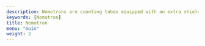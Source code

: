 ```yaml
---
description: Nomotrons are counting tubes equipped with an extra shield that restricts visibility to the stable cathode positions. These stable positions are typically labeled with their corresponding numeric values for easier interpretation. Essentially, Nomotrons are Dekatrons specifically optimized for better human readability.
keywords: [Nomotron]
title: Nomotron
menu: "main"
weight: 2
---
```

